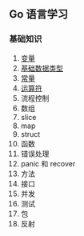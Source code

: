 ## Go 语言学习
### 基础知识
1. <a href="https://mp.weixin.qq.com/s/bhMITWL0mpBK49FvTE9PtA" target="_blank">变量</a>
2. <a href="https://mp.weixin.qq.com/s/GKG3zmic_QJPQC0oBzRuyg" target="_blank">基础数据类型</a>
3. <a href="https://mp.weixin.qq.com/s/DnKlvknT4f9NkI9Op2lcZA" target="_blank">常量</a>
4. <a href="https://mp.weixin.qq.com/s/pxDZ9E0YmLZQgZDkBBCTaQ" target="_blank">运算符</a>
5. 流程控制
6. 数组
7. slice
8. map
9. struct
10. 函数
11. 错误处理
12. panic 和 recover
13. 方法
14. 接口
15. 并发
16. 测试
17. 包
18. 反射

